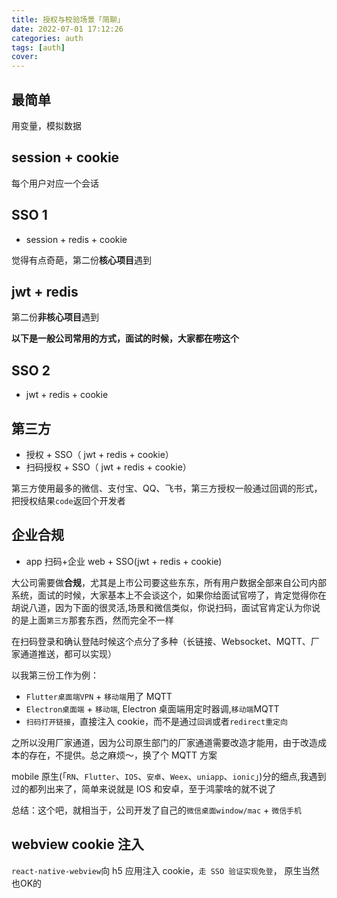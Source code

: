 ```yaml
---
title: 授权与校验场景「简聊」
date: 2022-07-01 17:12:26
categories: auth
tags: [auth]
cover:
---
```


## 最简单

用变量，模拟数据

## session + cookie

每个用户对应一个会话

## SSO 1

- session + redis + cookie

觉得有点奇葩，第二份**核心项目**遇到

## jwt + redis

第二份**非核心项目**遇到

**以下是一般公司常用的方式，面试的时候，大家都在唠这个**

## SSO 2

- jwt + redis + cookie

## 第三方

- 授权 + SSO（ jwt + redis + cookie）
- 扫码授权 + SSO（ jwt + redis + cookie）

第三方使用最多的微信、支付宝、QQ、飞书，第三方授权一般通过回调的形式，把授权结果`code`返回个开发者

## 企业合规

- app 扫码+企业 web + SSO(jwt + redis + cookie)

大公司需要做**合规**，尤其是上市公司要这些东东，所有用户数据全部来自公司内部系统，面试的时候，大家基本上不会谈这个，如果你给面试官唠了，肯定觉得你在胡说八道，因为下面的很灵活,场景和微信类似，你说扫码，面试官肯定认为你说的是上面`第三方`那套东西，然而完全不一样

在扫码登录和确认登陆时候这个点分了多种（长链接、Websocket、MQTT、厂家通道推送，都可以实现）

以我第三份工作为例：

- `Flutter桌面端VPN` + `移动端`用了 MQTT
- `Electron桌面端` + `移动端`, Electron 桌面端用定时器调,`移动端`MQTT
- `扫码打开链接`，直接注入 cookie，而不是通过`回调`或者`redirect重定向`

之所以没用厂家通道，因为公司原生部门的厂家通道需要改造才能用，由于改造成本的存在，不提供。总之麻烦～，换了个 MQTT 方案

mobile 原生(「`RN`、`Flutter`、`IOS`、`安卓`、`Weex`、`uniapp`、`ionic`」)分的细点,我遇到过的都列出来了，简单来说就是 IOS 和安卓，至于鸿蒙啥的就不说了

总结：这个吧，就相当于，公司开发了自己的`微信桌面window/mac` + `微信手机`

## webview cookie 注入

`react-native-webview`向 h5 应用注入 cookie，`走 SSO 验证实现免登`， 原生当然也OK的

